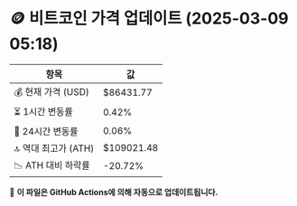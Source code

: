 # 🪙 비트코인 가격 업데이트 (2025-03-09 05:18)

| 항목                | 값 |
|--------------------|----------------|
| 💰 현재 가격 (USD) | $86431.77 |
| ⏳ 1시간 변동률    | 0.42% |
| 📆 24시간 변동률   | 0.06% |
| 🔝 역대 최고가 (ATH) | $109021.48 |
| 📉 ATH 대비 하락률 | -20.72% |

🔄 **이 파일은 GitHub Actions에 의해 자동으로 업데이트됩니다.**
